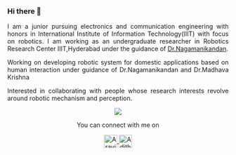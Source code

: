 ### Hi there 👋

<p align="justify">
 I am a junior pursuing electronics and communication engineering with honors in International Institute of Information Technology(IIIT) with focus on robotics. I am working as an undergraduate researcher in Robotics Research Center IIIT,Hyderabad under the guidance of <a href="https://nagamanigi.wixsite.com/home">Dr.Nagamanikandan</a>. </p>
 
  <p align="justify">
 Working on developing robotic system for domestic applications based on human interaction under guidance of Dr.Nagamanikandan and Dr.Madhava Krishna
 </p>
 
 <p align="justify">
 Interested in collaborating with people whose research interests revolve around robotic mechanism and perception.
 </p>
  
<p align="center">
<img src="https://github-readme-stats.vercel.app/api?username=aravind-3105&show_icons=true&count_private=true&theme=algolia">
</p>

<p align="center">
  You can connect with me on
</p>
<p align="center">
  <a href="https://discord.com/users/599097615115747351" >
    <img align="center" alt="Aravind's Discord" width="30px" src="https://raw.githubusercontent.com/peterthehan/peterthehan/master/assets/discord.svg" />
  </a>
  <a href="https://www.linkedin.com/in/aravind-narayanan-774665144/">
    <img align="center" alt="Adithya's LinkedIN" width="30px" src="https://raw.githubusercontent.com/peterthehan/peterthehan/master/assets/linkedin.svg" />
  </a>
</p> 
  

<!--
**aravind-3105/aravind-3105** is a ✨ _special_ ✨ repository because its `README.md` (this file) appears on your GitHub profile.

Here are some ideas to get you started:

- 🔭 I’m currently working on ...
- 🌱 I’m currently learning ...
- 👯 I’m looking to collaborate on ...
- 🤔 I’m looking for help with ...
- 💬 Ask me about ...
- 📫 How to reach me: ...
- 😄 Pronouns: ...
- ⚡ Fun fact: ...
-->
